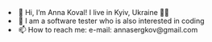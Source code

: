 <li>👋 Hi, I’m Anna Koval! I live in Kyiv, Ukraine 💛💙</li>
<li>👀 I am a software tester who is also interested in coding</li>
<li>📫 How to reach me: e-mail: annasergkov@gmail.com</li>

<!---
AnnyKoval/AnnyKoval is a special repository because its `README.md` (this file) appears on your GitHub profile.
You can click the Preview link to take a look at your changes.
--->
